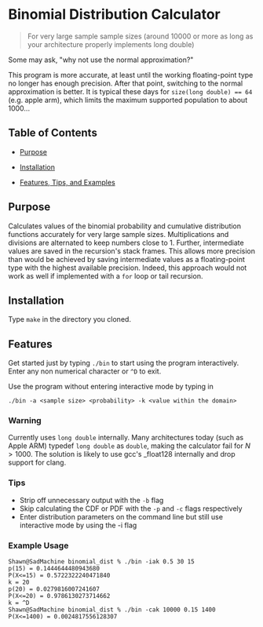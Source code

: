 # Binomial Distribution Calculator

> For very large sample sample sizes (around 10000 or more as long as your architecture properly implements long double)

Some may ask, "why not use the normal approximation?"

This program is more accurate, at least until the working floating-point type no longer has enough precision. After that point, switching to the normal approximation is better.
It is typical these days for `size(long double) == 64` (e.g. apple arm), which limits the maximum supported population to about 1000...




## Table of Contents

- [Purpose](#purpose)

- [Installation](#installation)

- [Features, Tips, and Examples](#features)

## Purpose
Calculates values of the binomial probability and cumulative distribution
functions accurately for very large sample sizes. Multiplications and divisions
are alternated to keep numbers close to $1$. Further, intermediate values are
saved in the recursion's stack frames. This allows more precision than would be
achieved by saving intermediate values as a floating-point type with the
highest available precision. Indeed, this approach would not work as well if
implemented with a `for` loop or tail recursion.

## Installation
Type `make` in the directory you cloned. 

## Features
Get started just by typing `./bin` to start using the program interactively. 
Enter any non numerical character or `^D` to exit.
  
Use the program without entering interactive mode by typing in
```
./bin -a <sample size> <probability> -k <value within the domain>
```

### Warning
Currently uses `long double` internally. Many architectures today (such as
Apple ARM) typedef `long double` as `double`, making the calculator fail for
$N>1000$. The solution is likely to use gcc's \_float128 internally and drop
support for clang.


### Tips
- Strip off unnecessary output with the `-b` flag
- Skip calculating the CDF or PDF with the `-p` and `-c` flags respectively
- Enter distribution parameters on the command line but still use interactive 
mode by using the -i flag

### Example Usage
```
Shawn@SadMachine binomial_dist % ./bin -iak 0.5 30 15
p(15) = 0.1444644480943680
P(X<=15) = 0.5722322240471840
k = 20
p(20) = 0.0279816007241607
P(X<=20) = 0.9786130273714662
k = ^D
Shawn@SadMachine binomial_dist % ./bin -cak 10000 0.15 1400
P(X<=1400) = 0.0024817556128307
```
